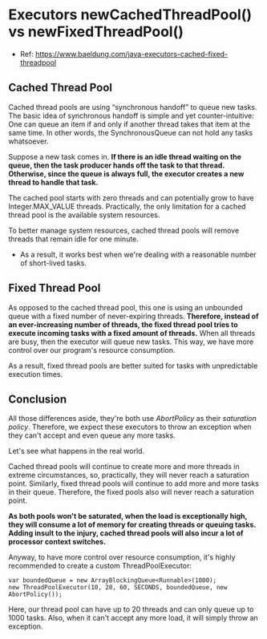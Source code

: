 
# Executors newCachedThreadPool() vs newFixedThreadPool()

- Ref:
https://www.baeldung.com/java-executors-cached-fixed-threadpool

## Cached Thread Pool

Cached thread pools are using “synchronous handoff” to queue new tasks. The basic idea of synchronous handoff is simple and yet counter-intuitive: One can queue an item if and only if another thread takes that item at the same time. In other words, the SynchronousQueue can not hold any tasks whatsoever.

Suppose a new task comes in. **If there is an idle thread waiting on the queue, then the task producer hands off the task to that thread. Otherwise, since the queue is always full, the executor creates a new thread to handle that task.**

The cached pool starts with zero threads and can potentially grow to have Integer.MAX_VALUE threads. Practically, the only limitation for a cached thread pool is the available system resources.

To better manage system resources, cached thread pools will remove threads that remain idle for one minute.

- As a result, it works best when we're dealing with a reasonable number of short-lived tasks. 

## Fixed Thread Pool

As opposed to the cached thread pool, this one is using an unbounded queue with a fixed number of never-expiring threads. **Therefore, instead of an ever-increasing number of threads, the fixed thread pool tries to execute incoming tasks with a fixed amount of threads.** When all threads are busy, then the executor will queue new tasks.  This way, we have more control over our program's resource consumption.

As a result, fixed thread pools are better suited for tasks with unpredictable execution times.

## Conclusion

All those differences aside, they're both use *AbortPolicy* as their *saturation policy*. Therefore, we expect these executors to throw an exception when they can't accept and even queue any more tasks.

Let's see what happens in the real world.

Cached thread pools will continue to create more and more threads in extreme circumstances, so, practically, they will never reach a saturation point. Similarly, fixed thread pools will continue to add more and more tasks in their queue. Therefore, the fixed pools also will never reach a saturation point.

**As both pools won't be saturated, when the load is exceptionally high, they will consume a lot of memory for creating threads or queuing tasks. Adding insult to the injury, cached thread pools will also incur a lot of processor context switches.**

Anyway, to have more control over resource consumption, it's highly recommended to create a custom ThreadPoolExecutor:

```
var boundedQueue = new ArrayBlockingQueue<Runnable>(1000);
new ThreadPoolExecutor(10, 20, 60, SECONDS, boundedQueue, new AbortPolicy());
```

Here, our thread pool can have up to 20 threads and can only queue up to 1000 tasks. Also, when it can't accept any more load, it will simply throw an exception.




